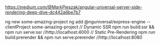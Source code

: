 https://medium.com/@MarkPieszak/angular-universal-server-side-rendering-deep-dive-dc442a6be7b7

ng new some-amazing-project
ng add @nguniversal/express-engine --clientProject some-amazing-project
// Dynamic SSR
npm run build:ssr && npm run serve:ssr //http://localhost:4000
// Static Pre-Rendering
npm run build:prerender && npm run serve:prerender //http://localhost:8080